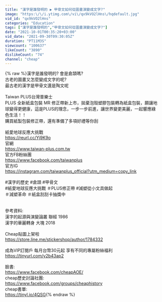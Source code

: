 ```yaml
---
title: "漢字是誰發明的 ▶ 甲骨文如何從圖畫演變成文字?"
image: "https:\/\/i.ytimg.com\/vi\/qx9kVO2lHns\/hqdefault.jpg"
vid_id: "qx9kVO2lHns"
categories: "Education"
tags: ["漢字是誰發明的","甲骨文如何從圖畫演變成文字?"]
date: "2021-10-01T00:35:20+03:00"
vid_date: "2021-09-30T09:30:05Z"
duration: "PT11M3S"
viewcount: "100637"
likeCount: "3890"
dislikeCount: "74"
channel: "cheap"
---
```

{% raw %}漢字是誰發明的? 會是倉頡嗎?<br />古老的圖畫又怎麼變成文字的呢?<br />最古老的漢字是甲骨文還是陶文呢<br /><br />Taiwan PLUS台灣普樂士<br />PLUS 全新紙盒包裝 MR 修正帶新上市，拋棄泡殼塑膠包裝轉為紙盒包裝，願讓地球變得更健康，這是PLUS的理念，一步一步前進，讓世界變更美麗，一起響應綠色生活！！<br />購買紙製包裝修正帶，還有準備了多項好禮等你刮<br /><br />紙愛地球反應大挑戰<br /><a rel="nofollow" target="blank" href="https://reurl.cc/Yj9K9o">https://reurl.cc/Yj9K9o</a><br />官網<br /><a rel="nofollow" target="blank" href="https://www.taiwan-plus.com.tw">https://www.taiwan-plus.com.tw</a><br />官方FB粉絲團<br /><a rel="nofollow" target="blank" href="https://www.facebook.com/taiwanplus">https://www.facebook.com/taiwanplus</a><br />官方IG<br /><a rel="nofollow" target="blank" href="https://instagram.com/taiwanplus_official?utm_medium=copy_link">https://instagram.com/taiwanplus_official?utm_medium=copy_link</a><br /><br />#漢字的歷史 #倉頡 #甲骨文<br />#紙愛地球反應大挑戰 ＃PLUS修正帶 #減塑從小文具做起 <br />＃減塑革命 ＃紙盒刮刮卡抽獎中<br /><br /><br />參考資料:<br />漢字的起源與演變論叢 聯經 1986<br />漢字的華麗轉身 大塊 2018<br /><br />Cheap貼圖上架啦<br /><a rel="nofollow" target="blank" href="https://store.line.me/stickershop/author/1784332">https://store.line.me/stickershop/author/1784332</a><br /><br />成為VIP訂閱戶 每月台幣30元起 享有不同的專屬粉絲福利<br /><a rel="nofollow" target="blank" href="https://tinyurl.com/y2b43ap2">https://tinyurl.com/y2b43ap2</a><br /><br />臉書:<br /><a rel="nofollow" target="blank" href="https://www.facebook.com/cheapAOE/">https://www.facebook.com/cheapAOE/</a><br />cheap歷史討論社團:<br /><a rel="nofollow" target="blank" href="https://www.facebook.com/groups/cheaphistory">https://www.facebook.com/groups/cheaphistory</a><br />cheap書單:<br /><a rel="nofollow" target="blank" href="https://tinyl.io/4QSG">https://tinyl.io/4QSG</a>{% endraw %}
